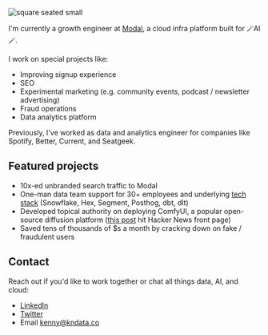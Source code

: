 ![square seated small](https://github.com/user-attachments/assets/08428a63-09f4-4a2c-b8ce-afd0e9ba41ed)

I'm currently a growth engineer at [Modal](https://modal.com/), a cloud infra platform built for 🪄AI🪄.

I work on special projects like:
* Improving signup experience
* SEO 
* Experimental marketing (e.g. community events, podcast / newsletter advertising)
* Fraud operations
* Data analytics platform

Previously, I've worked as data and analytics engineer for companies like Spotify, Better, Current, and Seatgeek.

## Featured projects
* 10x-ed unbranded search traffic to Modal
* One-man data team support for 30+ employees and underlying [tech stack](https://modal.com/blog/analytics-stack) (Snowflake, Hex, Segment, Posthog, dbt, dlt)
* Developed topical authority on deploying ComfyUI, a popular open-source diffusion platform ([this post](https://modal.com/blog/comfyui-prototype-to-production) hit Hacker News front page)
* Saved tens of thousands of $s a month by cracking down on fake / fraudulent users

## Contact
Reach out if you'd like to work together or chat all things data, AI, and cloud:
* [LinkedIn](https://www.linkedin.com/in/kenny-ning/)
* [Twitter](https://x.com/kenny_ning)
* Email kenny@kndata.co
